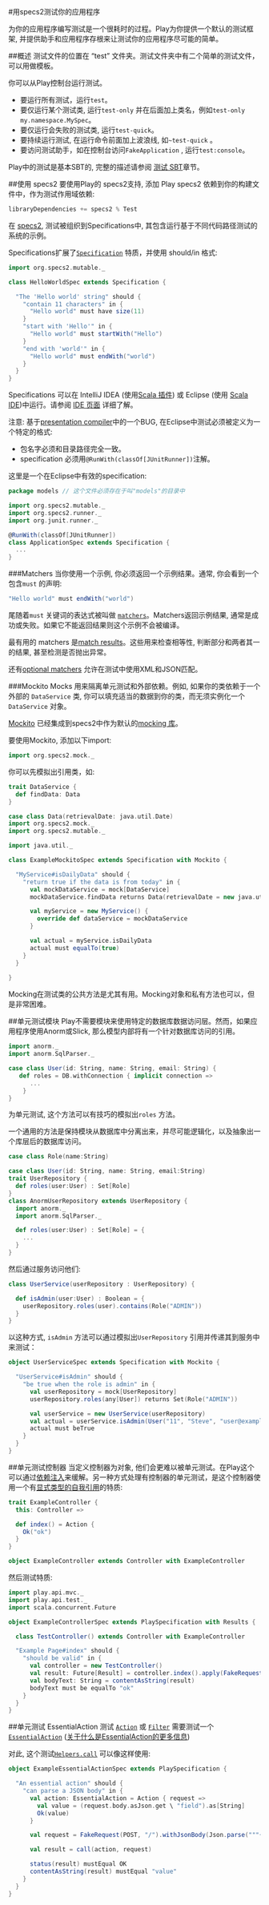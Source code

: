 #用specs2测试你的应用程序

为你的应用程序编写测试是一个很耗时的过程。Play为你提供一个默认的测试框架, 并提供助手和应用程序存根来让测试你的应用程序尽可能的简单。


##概述
测试文件的位置在 “test” 文件夹。测试文件夹中有二个简单的测试文件，可以用做模板。

你可以从Play控制台运行测试。

* 要运行所有测试，运行`test`。
* 要仅运行某个测试类, 运行`test-only` 并在后面加上类名，例如`test-only my.namespace.MySpec`。
* 要仅运行会失败的测试类, 运行`test-quick`。
* 要持续运行测试, 在运行命令前面加上波浪线, 如`~test-quick` 。
* 要访问测试助手，如在控制台访问`FakeApplication` , 运行`test:console`。

Play中的测试是基本SBT的, 完整的描述请参阅 [测试 SBT](http://www.scala-sbt.org/0.13.0/docs/Detailed-Topics/Testing)章节。


##使用 specs2
要使用Play的 specs2支持, 添加 Play specs2 依赖到你的构建文件中，作为测试作用域依赖:

```scala
libraryDependencies += specs2 % Test
```

在 [specs2](https://etorreborre.github.io/specs2/), 测试被组织到Specifications中, 其包含运行基于不同代码路径测试的系统的示例。

Specifications扩展了[`Specification`](https://etorreborre.github.io/specs2/api/SPECS2-3.4/index.html#org.specs2.mutable.Specification) 特质，并使用 should/in 格式:

```scala
import org.specs2.mutable._

class HelloWorldSpec extends Specification {

  "The 'Hello world' string" should {
    "contain 11 characters" in {
      "Hello world" must have size(11)
    }
    "start with 'Hello'" in {
      "Hello world" must startWith("Hello")
    }
    "end with 'world'" in {
      "Hello world" must endWith("world")
    }
  }
}
```

Specifications 可以在 IntelliJ IDEA (使用[Scala 插件](https://blog.jetbrains.com/scala/)) 或 Eclipse (使用 [Scala IDE](http://scala-ide.org/))中运行。请参阅 [IDE 页面](https://playframework.com/documentation/2.4.x/IDE) 详细了解。

注意: 基于[presentation compiler](https://scala-ide-portfolio.assembla.com/spaces/scala-ide/support/tickets/1001843-specs2-tests-with-junit-runner-are-not-recognized-if-there-is-package-directory-mismatch#/activity/ticket:)中的一个BUG, 在Eclipse中测试必须被定义为一个特定的格式:

* 包名字必须和目录路径完全一致。
* specification 必须用`@RunWith(classOf[JUnitRunner])`注解。

这里是一个在Eclipse中有效的specification:

```scala
package models // 这个文件必须存在于叫"models"的目录中

import org.specs2.mutable._
import org.specs2.runner._
import org.junit.runner._

@RunWith(classOf[JUnitRunner])
class ApplicationSpec extends Specification {
  ...
}
```

###Matchers
当你使用一个示例, 你必须返回一个示例结果。通常, 你会看到一个包含`must` 的声明:

```scala
"Hello world" must endWith("world")
```

尾随着`must` 关键词的表达式被叫做 [`matchers`](https://etorreborre.github.io/specs2/guide/SPECS2-3.4/org.specs2.guide.Matchers.html)。Matchers返回示例结果, 通常是成功或失败。如果它不能返回结果则这个示例不会被编译。

最有用的 matchers 是[match results](https://etorreborre.github.io/specs2/guide/SPECS2-3.4/org.specs2.guide.Matchers.html#out-of-the-box)。这些用来检查相等性, 判断部分和两者其一的结果, 甚至检测是否抛出异常。

还有[optional matchers](https://etorreborre.github.io/specs2/guide/SPECS2-3.4/org.specs2.guide.Matchers.html#optional) 允许在测试中使用XML和JSON匹配。

###Mockito
Mocks 用来隔离单元测试和外部依赖。例如, 如果你的类依赖于一个外部的 `DataService` 类, 你可以填充适当的数据到你的类，而无须实例化一个`DataService` 对象。

[Mockito](https://github.com/mockito/mockito) 已经集成到specs2中作为默认的[mocking 库](https://etorreborre.github.io/specs2/guide/SPECS2-3.4/org.specs2.guide.UseMockito.html)。

要使用Mockito, 添加以下import:

```scala
import org.specs2.mock._
```

你可以先模拟出引用类，如:

```scala
trait DataService {
  def findData: Data
}

case class Data(retrievalDate: java.util.Date)
import org.specs2.mock._
import org.specs2.mutable._

import java.util._

class ExampleMockitoSpec extends Specification with Mockito {

  "MyService#isDailyData" should {
    "return true if the data is from today" in {
      val mockDataService = mock[DataService]
      mockDataService.findData returns Data(retrievalDate = new java.util.Date())

      val myService = new MyService() {
        override def dataService = mockDataService
      }

      val actual = myService.isDailyData
      actual must equalTo(true)
    }
  }
  
}
```

Mocking在测试类的公共方法是尤其有用。Mocking对象和私有方法也可以，但是非常困难。


##单元测试模块
Play不需要模块来使用特定的数据库数据访问层。然而，如果应用程序使用Anorm或Slick, 那么模型内部将有一个针对数据库访问的引用。

```scala
import anorm._
import anorm.SqlParser._

case class User(id: String, name: String, email: String) {
   def roles = DB.withConnection { implicit connection =>
      ...
    }
}
```

为单元测试, 这个方法可以有技巧的模拟出`roles` 方法。

一个通用的方法是保持模块从数据库中分离出来，并尽可能逻辑化，以及抽象出一个库层后的数据库访问。

```scala
case class Role(name:String)

case class User(id: String, name: String, email:String)
trait UserRepository {
  def roles(user:User) : Set[Role]
}
class AnormUserRepository extends UserRepository {
  import anorm._
  import anorm.SqlParser._

  def roles(user:User) : Set[Role] = {
    ...
  }
}
```

然后通过服务访问他们:

```scala
class UserService(userRepository : UserRepository) {

  def isAdmin(user:User) : Boolean = {
    userRepository.roles(user).contains(Role("ADMIN"))
  }
}
```

以这种方式, `isAdmin` 方法可以通过模拟出`UserRepository` 引用并传递其到服务中来测试：

```scala
object UserServiceSpec extends Specification with Mockito {

  "UserService#isAdmin" should {
    "be true when the role is admin" in {
      val userRepository = mock[UserRepository]
      userRepository.roles(any[User]) returns Set(Role("ADMIN"))

      val userService = new UserService(userRepository)
      val actual = userService.isAdmin(User("11", "Steve", "user@example.org"))
      actual must beTrue
    }
  }
}
```


##单元测试控制器
当定义控制器为对象, 他们会更难以被单元测试。在Play这个可以通过[依赖注入](https://playframework.com/documentation/2.4.x/ScalaDependencyInjection)来缓解。另一种方式处理有控制器的单元测试，是这个控制器使用一个有[显式类型的自我引用](http://www.naildrivin5.com/scalatour/wiki_pages/ExplcitlyTypedSelfReferences)的特质:

```scala
trait ExampleController {
  this: Controller =>

  def index() = Action {
    Ok("ok")
  }
}

object ExampleController extends Controller with ExampleController
```

然后测试特质:

```scala
import play.api.mvc._
import play.api.test._
import scala.concurrent.Future

object ExampleControllerSpec extends PlaySpecification with Results {

  class TestController() extends Controller with ExampleController

  "Example Page#index" should {
    "should be valid" in {
      val controller = new TestController()
      val result: Future[Result] = controller.index().apply(FakeRequest())
      val bodyText: String = contentAsString(result)
      bodyText must be equalTo "ok"
    }
  }
}
```


##单元测试 EssentialAction
测试 [`Action`](https://playframework.com/documentation/2.4.x/api/scala/play/api/mvc/Action.html) 或 [`Filter`](https://playframework.com/documentation/2.4.x/api/scala/play/api/mvc/Filter.html) 需要测试一个[`EssentialAction`](https://playframework.com/documentation/2.4.x/api/scala/play/api/mvc/EssentialAction.html) ([关于什么是EssentialAction的更多信息](https://playframework.com/documentation/2.4.x/HttpApi))

对此, 这个测试[`Helpers.call`](https://playframework.com/documentation/2.4.x/api/scala/play/api/test/Helpers$.html#call) 可以像这样使用:

```scala
object ExampleEssentialActionSpec extends PlaySpecification {

  "An essential action" should {
    "can parse a JSON body" in {
      val action: EssentialAction = Action { request =>
        val value = (request.body.asJson.get \ "field").as[String]
        Ok(value)
      }

      val request = FakeRequest(POST, "/").withJsonBody(Json.parse("""{ "field": "value" }"""))

      val result = call(action, request)

      status(result) mustEqual OK
      contentAsString(result) mustEqual "value"
    }
  }
}
```